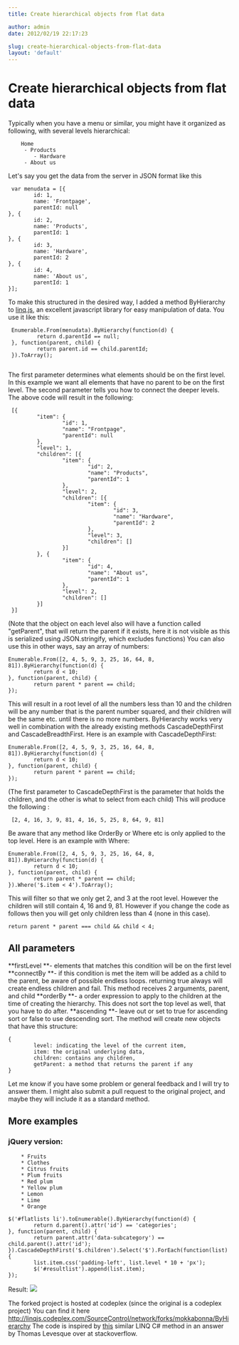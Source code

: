 ```yaml
---
title: Create hierarchical objects from flat data

author: admin
date: 2012/02/19 22:17:23

slug: create-hierarchical-objects-from-flat-data
layout: 'default'
---
```


# Create hierarchical objects from flat data

Typically when you have a menu or similar, you might have it organized as following, with several levels hierarchical: 
		
		
		Home
		 - Products
			- Hardware
		 - About us
		

Let's say you get the data from the server in JSON format like this 
```
 var menudata = [{
		id: 1,
		name: 'Frontpage',
		parentId: null
}, {
		id: 2,
		name: 'Products',
		parentId: 1
}, {
		id: 3,
		name: 'Hardware',
		parentId: 2
}, {
		id: 4,
		name: 'About us',
		parentId: 1
}];

```
 To make this structured in the desired way, I added a method ByHierarchy to [linq.js](http://linqjs.codeplex.com/), an excellent javascript library for easy manipulation of data. You use it like this: 
```
 Enumerable.From(menudata).ByHierarchy(function(d) {
		 return d.parentId == null;
 }, function(parent, child) {
		 return parent.id == child.parentId;
 }).ToArray();
 
```
 The first parameter determines what elements should be on the first level. In this example we want all elements that have no parent to be on the first level. The second parameter tells you how to connect the deeper levels. The above code will result in the following: 
```
 [{
		 "item": {
				 "id": 1,
				 "name": "Frontpage",
				 "parentId": null
		 },
		 "level": 1,
		 "children": [{
				 "item": {
						 "id": 2,
						 "name": "Products",
						 "parentId": 1
				 },
				 "level": 2,
				 "children": [{
						 "item": {
								 "id": 3,
								 "name": "Hardware",
								 "parentId": 2
						 },
						 "level": 3,
						 "children": []
				 }]
		 }, {
				 "item": {
						 "id": 4,
						 "name": "About us",
						 "parentId": 1
				 },
				 "level": 2,
				 "children": []
		 }]
 }]
```
 (Note that the object on each level also will have a function called "getParent", that will return the parent if it exists, here it is not visible as this is serialized using JSON.stringify, which excludes functions) You can also use this in other ways, say an array of numbers: 
```
Enumerable.From([2, 4, 5, 9, 3, 25, 16, 64, 8, 81]).ByHierarchy(function(d) {
		return d < 10;
}, function(parent, child) {
		return parent * parent == child;
});
```
 This will result in a root level of all the numbers less than 10 and the children will be any number that is the parent number squared, and their children will be the same etc. until there is no more numbers. ByHierarchy works very well in combination with the already existing methods CascadeDepthFirst and CascadeBreadthFirst. Here is an example with CascadeDepthFirst: 
```
Enumerable.From([2, 4, 5, 9, 3, 25, 16, 64, 8, 81]).ByHierarchy(function(d) {
		return d < 10;
}, function(parent, child) {
		return parent * parent == child;
});
```
 (The first parameter to CascadeDepthFirst is the parameter that holds the children, and the other is what to select from each child) This will produce the following : 
```
 [2, 4, 16, 3, 9, 81, 4, 16, 5, 25, 8, 64, 9, 81] 
```
 Be aware that any method like OrderBy or Where etc is only applied to the top level. Here is an example with Where: 
```
Enumerable.From([2, 4, 5, 9, 3, 25, 16, 64, 8, 81]).ByHierarchy(function(d) {
		return d < 10;
}, function(parent, child) {
		return parent * parent == child;
}).Where('$.item < 4').ToArray();
```
 This will filter so that we only get 2, and 3 at the root level. However the children will still contain 4, 16 and 9, 81. However if you change the code as follows then you will get only children less than 4 (none in this case). 
```
return parent * parent === child && child < 4;
```

## All parameters 

 **firstLevel **\- elements that matches this condition will be on the first level 
 **connectBy **\- if this condition is met the item will be added as a child to the parent, be aware of possible endless loops. returning true always will create endless children and fail. This method receives 2 arguments, parent, and child 
 **orderBy **\- a order expression to apply to the children at the time of creating the hierarchy. This does not sort the top level as well, that you have to do after. 
 **ascending **\- leave out or set to true for ascending sort or false to use descending sort. The method will create new objects that have this structure: 
```
{
		level: indicating the level of the current item,
		item: the original underlying data,
		children: contains any children,
		getParent: a method that returns the parent if any
}
```
 
 Let me know if you have some problem or general feedback and I will try to answer them. I might also submit a pull request to the original project, and maybe they will include it as a standard method. 

## More examples

### jQuery version: 

```
	* Fruits
	* Clothes
	* Citrus fruits
	* Plum fruits
	* Red plum
	* Yellow plum
	* Lemon
	* Lime
	* Orange
```
 
```
$('#flatlists li').toEnumerable().ByHierarchy(function(d) {
		return d.parent().attr('id') == 'categories';
}, function(parent, child) {
		return parent.attr('data-subcategory') == child.parent().attr('id');
}).CascadeDepthFirst('$.children').Select('$').ForEach(function(list) {
		list.item.css('padding-left', list.level * 10 + 'px');
		$('#resultlist').append(list.item);
});
```

Result: ![](../images/listexample.png)

The forked project is hosted at codeplex (since the original is a codeplex project) You can find it here <http://linqjs.codeplex.com/SourceControl/network/forks/mokkabonna/ByHierarchy> The code is inspired by [this](http://stackoverflow.com/a/3758955/94394) similar LINQ C# method in an answer by Thomas Levesque over at stackoverflow.

